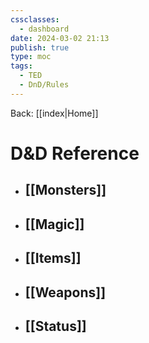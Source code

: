 ```yaml
---
cssclasses:
  - dashboard
date: 2024-03-02 21:13
publish: true
type: moc
tags:
  - TED
  - DnD/Rules
---
```

Back: [[index|Home]]
# D&D Reference
- ## [[Monsters]]
- ## [[Magic]]
- ## [[Items]]
- ## [[Weapons]]
- ## [[Status]]